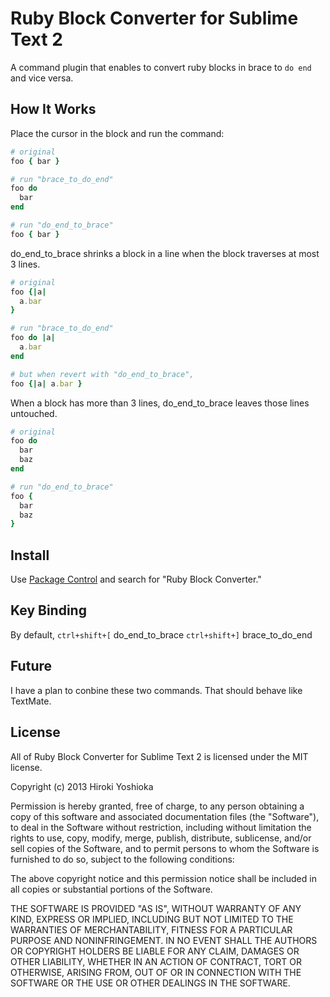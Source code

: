 Ruby Block Converter for Sublime Text 2
==============================
A command plugin that enables to convert ruby blocks in brace to `do end` and vice versa.

How It Works
--------------
Place the cursor in the block and run the command:

```ruby
# original
foo { bar }

# run "brace_to_do_end"
foo do
  bar
end

# run "do_end_to_brace"
foo { bar }
```

do_end_to_brace shrinks a block in a line when the block traverses at most 3 lines.

```ruby
# original
foo {|a|
  a.bar
}

# run "brace_to_do_end"
foo do |a|
  a.bar
end

# but when revert with "do_end_to_brace",
foo {|a| a.bar }
```

When a block has more than 3 lines, do_end_to_brace leaves those lines untouched.

```ruby
# original
foo do
  bar
  baz
end

# run "do_end_to_brace"
foo {
  bar
  baz
}
```

Install
-------
Use [Package Control](http://wbond.net/sublime_packages/package_control) and search for "Ruby Block Converter."

Key Binding
-----------
By default,
`ctrl+shift+[` do_end_to_brace
`ctrl+shift+]` brace_to_do_end

Future
------
I have a plan to conbine these two commands. That should behave like TextMate.

License
-------
All of Ruby Block Converter for Sublime Text 2 is licensed under the MIT license.

Copyright (c) 2013 Hiroki Yoshioka

Permission is hereby granted, free of charge, to any person obtaining a copy of this software and associated documentation files (the "Software"), to deal in the Software without restriction, including without limitation the rights to use, copy, modify, merge, publish, distribute, sublicense, and/or sell copies of the Software, and to permit persons to whom the Software is furnished to do so, subject to the following conditions:

The above copyright notice and this permission notice shall be included in all copies or substantial portions of the Software.

THE SOFTWARE IS PROVIDED "AS IS", WITHOUT WARRANTY OF ANY KIND, EXPRESS OR IMPLIED, INCLUDING BUT NOT LIMITED TO THE WARRANTIES OF MERCHANTABILITY, FITNESS FOR A PARTICULAR PURPOSE AND NONINFRINGEMENT. IN NO EVENT SHALL THE AUTHORS OR COPYRIGHT HOLDERS BE LIABLE FOR ANY CLAIM, DAMAGES OR OTHER LIABILITY, WHETHER IN AN ACTION OF CONTRACT, TORT OR OTHERWISE, ARISING FROM, OUT OF OR IN CONNECTION WITH THE SOFTWARE OR THE USE OR OTHER DEALINGS IN THE SOFTWARE.
